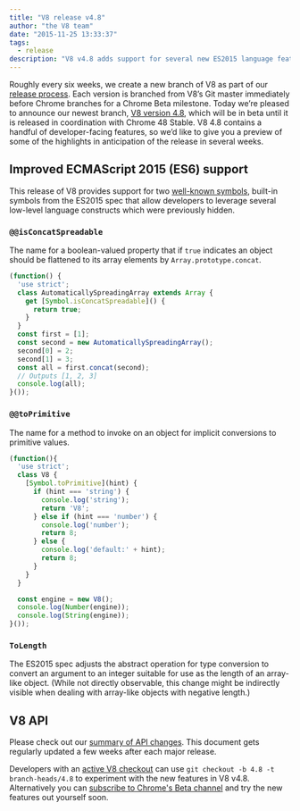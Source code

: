 ```yaml
---
title: "V8 release v4.8"
author: "the V8 team"
date: "2015-11-25 13:33:37"
tags: 
  - release
description: "V8 v4.8 adds support for several new ES2015 language features."
---
```

Roughly every six weeks, we create a new branch of V8 as part of our [release process](/docs/release-process). Each version is branched from V8’s Git master immediately before Chrome branches for a Chrome Beta milestone. Today we’re pleased to announce our newest branch, [V8 version 4.8](https://chromium.googlesource.com/v8/v8.git/+log/branch-heads/4.8), which will be in beta until it is released in coordination with Chrome 48 Stable. V8 4.8 contains a handful of developer-facing features, so we’d like to give you a preview of some of the highlights in anticipation of the release in several weeks.

<!--truncate-->
## Improved ECMAScript 2015 (ES6) support

This release of V8 provides support for two [well-known symbols](https://developer.mozilla.org/en-US/docs/Web/JavaScript/Reference/Global_Objects/Symbol#Well-known_symbols), built-in symbols from the ES2015 spec that allow developers to leverage several low-level language constructs which were previously hidden.

### `@@isConcatSpreadable`

The name for a boolean-valued property that if `true` indicates an object should be flattened to its array elements by `Array.prototype.concat`.

```js
(function() {
  'use strict';
  class AutomaticallySpreadingArray extends Array {
    get [Symbol.isConcatSpreadable]() {
      return true;
    }
  }
  const first = [1];
  const second = new AutomaticallySpreadingArray();
  second[0] = 2;
  second[1] = 3;
  const all = first.concat(second);
  // Outputs [1, 2, 3]
  console.log(all);
}());
```

### `@@toPrimitive`

The name for a method to invoke on an object for implicit conversions to primitive values.

```js
(function(){
  'use strict';
  class V8 {
    [Symbol.toPrimitive](hint) {
      if (hint === 'string') {
        console.log('string');
        return 'V8';
      } else if (hint === 'number') {
        console.log('number');
        return 8;
      } else {
        console.log('default:' + hint);
        return 8;
      }
    }
  }

  const engine = new V8();
  console.log(Number(engine));
  console.log(String(engine));
}());
```

### `ToLength`

The ES2015 spec adjusts the abstract operation for type conversion to convert an argument to an integer suitable for use as the length of an array-like object. (While not directly observable, this change might be indirectly visible when dealing with array-like objects with negative length.)

## V8 API

Please check out our [summary of API changes](https://docs.google.com/document/d/1g8JFi8T_oAE_7uAri7Njtig7fKaPDfotU6huOa1alds/edit). This document gets regularly updated a few weeks after each major release.

Developers with an [active V8 checkout](https://v8.dev/docs/source-code#using-git) can use `git checkout -b 4.8 -t branch-heads/4.8` to experiment with the new features in V8 v4.8. Alternatively you can [subscribe to Chrome's Beta channel](https://www.google.com/chrome/browser/beta.html) and try the new features out yourself soon.
